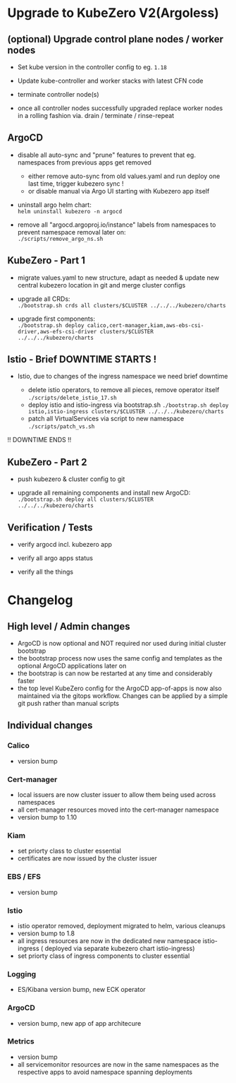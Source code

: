 # Upgrade to KubeZero V2(Argoless)

## (optional) Upgrade control plane nodes / worker nodes
- Set kube version in the controller config to eg. `1.18`  
- Update kube-controller and worker stacks with latest CFN code

- terminate controller node(s)
- once all controller nodes successfully upgraded replace worker nodes in a rolling fashion via. drain / terminate / rinse-repeat

## ArgoCD
- disable all auto-sync and "prune" features to prevent that eg. namespaces from previous apps get removed
  - either remove auto-sync from old values.yaml and run deploy one last time, trigger kubezero sync !
  - or disable manual via Argo UI starting with Kubezero app itself

- uninstall argo helm chart:  
`helm uninstall kubezero -n argocd`

- remove all "argocd.argoproj.io/instance" labels from namespaces to prevent namespace removal later on:  
  `./scripts/remove_argo_ns.sh`

## KubeZero - Part 1
- migrate values.yaml to new structure, adapt as needed
  & update new central kubezero location in git and merge cluster configs

- upgrade all CRDs:  
  `./bootstrap.sh crds all clusters/$CLUSTER ../../../kubezero/charts`

- upgrade first components:  
  `./bootstrap.sh deploy calico,cert-manager,kiam,aws-ebs-csi-driver,aws-efs-csi-driver clusters/$CLUSTER ../../../kubezero/charts`

## Istio - Brief DOWNTIME STARTS !
- Istio, due to changes of the ingress namespace we need brief downtime

  - delete istio operators, to remove all pieces, remove operator itself
   `./scripts/delete_istio_17.sh`
  - deploy istio and istio-ingress via bootstrap.sh
  `./bootstrap.sh deploy istio,istio-ingress clusters/$CLUSTER ../../../kubezero/charts`
  - patch all VirtualServices via script to new namespace
  `./scripts/patch_vs.sh`

!! DOWNTIME ENDS !!

## KubeZero - Part 2

- push kubezero & cluster config to git

- upgrade all remaining components and install new ArgoCD:  
  `./bootstrap.sh deploy all clusters/$CLUSTER ../../../kubezero/charts`

## Verification / Tests
- verify argocd incl. kubezero app
- verify all argo apps status

- verify all the things



# Changelog

## High level / Admin changes
- ArgoCD is now optional and NOT required nor used during initial cluster bootstrap
- the bootstrap process now uses the same config and templates as the optional ArgoCD applications later on
- the bootstrap is can now be restarted at any time and considerably faster
- the top level KubeZero config for the ArgoCD app-of-apps is now also maintained via the gitops workflow. Changes can be applied by a simple git push rather than manual scripts

## Individual changes

### Calico
- version bump

### Cert-manager
- local issuers are now cluster issuer to allow them being used across namespaces
- all cert-manager resources moved into the cert-manager namespace
- version bump to 1.10

### Kiam
- set priorty class to cluster essential
- certificates are now issued by the cluster issuer

### EBS / EFS
- version bump

### Istio
- istio operator removed, deployment migrated to helm, various cleanups
- version bump to 1.8
- all ingress resources are now in the dedicated new namespace istio-ingress ( deployed via separate kubezero chart istio-ingress)
- set priorty class of ingress components to cluster essential

### Logging
- ES/Kibana version bump, new ECK operator

### ArgoCD
- version bump, new app of app architecure

### Metrics
- version bump
- all servicemonitor resources are now in the same namespaces as the respective apps to avoid namespace spanning deployments


